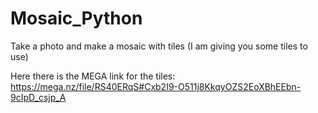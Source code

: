 # Mosaic_Python
Take a photo and make a mosaic with tiles (I am giving you some tiles to use)

Here there is the MEGA link for the tiles: 
https://mega.nz/file/RS40ERqS#Cxb2I9-O511j8KkqyOZS2EoXBhEEbn-9cIpD_csjp_A
